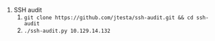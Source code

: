 1. SSH audit
    1. `git clone https://github.com/jtesta/ssh-audit.git && cd ssh-audit`
    2. `./ssh-audit.py 10.129.14.132`